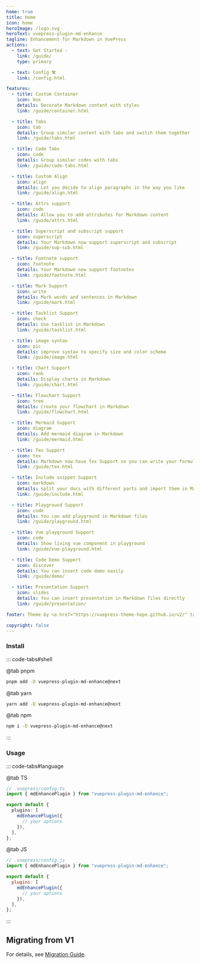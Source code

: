```yaml
---
home: true
title: Home
icon: home
heroImage: /logo.svg
heroText: vuepress-plugin-md-enhance
tagline: Enhancement for Markdown in VuePress
actions:
  - text: Get Started 💡
    link: /guide/
    type: primary

  - text: Config 🛠
    link: /config.html

features:
  - title: Custom Container
    icon: box
    details: Decorate Markdown content with styles
    link: /guide/container.html

  - title: Tabs
    icon: tab
    details: Group similar content with tabs and switch them together
    link: /guide/tabs.html

  - title: Code Tabs
    icon: code
    details: Group similar codes with tabs
    link: /guide/code-tabs.html

  - title: Custom Align
    icon: align
    details: Let you decide to align paragraphs in the way you like
    link: /guide/align.html

  - title: Attrs support
    icon: code
    details: Allow you to add attributes for Markdown content
    link: /guide/attrs.html

  - title: Superscript and subscript support
    icon: superscript
    details: Your Markdown now support superscript and subscript
    link: /guide/sup-sub.html

  - title: Footnote support
    icon: footnote
    details: Your Markdown now support footnotes
    link: /guide/footnote.html

  - title: Mark Support
    icon: write
    details: Mark words and sentences in Markdown
    link: /guide/mark.html

  - title: Tasklist Support
    icon: check
    details: Use tasklist in Markdown
    link: /guide/tasklist.html

  - title: image syntax
    icon: pic
    details: improve syntax to specify size and color scheme
    link: /guide/image.html

  - title: Chart Support
    icon: rank
    details: Display charts in Markdown
    link: /guide/chart.html

  - title: Flowchart Support
    icon: tree
    details: Create your flowchart in Markdown
    link: /guide/flowchart.html

  - title: Mermaid Support
    icon: diagram
    details: Add mermaid diagram in Markdown
    link: /guide/mermaid.html

  - title: Tex Support
    icon: tex
    details: Markdown now have Tex Support so you can write your formula
    link: /guide/tex.html

  - title: Include snippet Support
    icon: markdown
    details: split your docs with different parts and import them in Markdown
    link: /guide/include.html

  - title: Playground Support
    icon: code
    details: You can add playground in Markdown files
    link: /guide/playground.html

  - title: Vue playground Support
    icon: code
    details: Show living vue component in playground
    link: /guide/vue-playground.html

  - title: Code Demo Support
    icon: discover
    details: You can insert code demo easily
    link: /guide/demo/

  - title: Presentation Support
    icon: slides
    details: You can insert presentation in Markdown files directly
    link: /guide/presentation/

footer: Theme by <a href="https://vuepress-theme-hope.github.io/v2/" target="_blank">VuePress Theme Hope</a> | MIT Licensed, Copyright © 2019-present Mr.Hope

copyright: false
---
```


### Install

::: code-tabs#shell

@tab pnpm

```bash
pnpm add -D vuepress-plugin-md-enhance@next
```

@tab yarn

```bash
yarn add -D vuepress-plugin-md-enhance@next
```

@tab npm

```bash
npm i -D vuepress-plugin-md-enhance@next
```

:::

### Usage

::: code-tabs#language

@tab TS

```ts
// .vuepress/config.ts
import { mdEnhancePlugin } from "vuepress-plugin-md-enhance";

export default {
  plugins: [
    mdEnhancePlugin({
      // your options
    }),
  ],
};
```

@tab JS

```js
// .vuepress/config.js
import { mdEnhancePlugin } from "vuepress-plugin-md-enhance";

export default {
  plugins: [
    mdEnhancePlugin({
      // your options
    }),
  ],
};
```

:::

## Migrating from V1

For details, see [Migration Guide](./migration.md).
